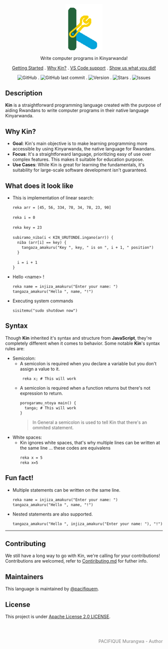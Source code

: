 <p align="center">
  <img src="https://github.com/kin-lang/kin/blob/main/public/kin-logo.svg" width="120" alt="Kin Logo" />
</p>

<p align="center">Write computer programs in Kinyarwanda! </p>
<p align="center">
  <a href="https://kinlang.vercel.app/getting-started">Getting Started</a> .
  <a href="https://kinlang.vercel.app/#why">Why Kin?</a> .
  <a href="https://kinlang.vercel.app/getting-started#ide-integrations">VS Code support</a> .
  <a href="https://github.com/kin-lang/showcase"> Show us what you did! </a>
</p>

<div align="center">
  
![GitHub](https://img.shields.io/github/license/kin-lang/kin) . ![GitHub last commit](https://img.shields.io/github/last-commit/kin-lang/kin) . ![Version](https://img.shields.io/npm/v/@kin-lang/kin) . ![Stars](https://img.shields.io/github/stars/kin-lang/kin) . ![Issues](https://img.shields.io/github/issues/kin-lang/kin)

</div>

## Description

**Kin** is a straightforward programming language created with the purpose of aiding Rwandans to write computer programs in their native language Kinyarwanda.

## Why Kin?

- **Goal**:
  Kin's main objective is to make learning programming more accessible by using Kinyarwanda, the native language for Rwandans.
- **Focus**:
  It's a straightforward language, prioritizing easy of use over complex features. This makes it suitable for education purpose.
- **Use Cases**:
  While Kin is great for learning the fundamentals, it's suitability for large-scale software development isn't guaranteed.

## What does it look like

- This is implementation of linear search:

  ```Kin
  reka arr = [45, 56, 334, 78, 34, 78, 23, 90]

  reka i = 0

  reka key = 23

  subiramo_niba(i < KIN_URUTONDE.ingano(arr)) {
    niba (arr[i] == key) {
      tangaza_amakuru("Key ", key, " is on ", i + 1, " position")
    }

    i = i + 1
  }
  ```

- Hello \<name\> !
  ```Kin
  reka name = injiza_amakuru("Enter your name: ")
  tangaza_amakuru("Hello ", name, "!")
  ```
- Executing system commands
  ```Kin
  sisitemu("sudo shutdown now")
  ```

## Syntax

Though **Kin** inherited it's syntax and structure from **JavaScript**, they're completely different when it comes to behavior.
Some notable **Kin**'s syntax rules are:

- Semicolon:
  - A semicolon is required when you declare a variable but you don't assign a value to it.
    ```Kin
     reka x; # This will work
    ```
  - A semicolon is required when a function returns but there's not expression to return.
    ```Kin
    porogaramu_ntoya main() {
      tanga; # This will work
    }
    ```
    > In General a semicolon is used to tell Kin that there's an ommited statement.
- White spaces:
  - Kin ignores white spaces, that's why multiple lines can be written at the same line ... these codes are equivalens
    ```Kin
    reka x = 5
    reka x=5
    ```

## Fun fact!

- Multiple statements can be written on the same line.

  ```Kin
  reka name = injiza_amakuru("Enter your name: ") tangaza_amakuru("Hello ", name, "!")
  ```

- Nested statements are also supported.
  ```Kin
  tangaza_amakuru("Hello ", injiza_amakuru("Enter your name: "), "!")
  ```

---

## Contributing

We still have a long way to go with Kin, we're calling for your contributions!
Contributions are welcomed, refer to [Contiributing.md](https://github.com/kin-lang/kin/blob/main/contributing.md) for futher info.

## Maintainers

This language is maintained by [@pacifiquem](https://github.com/pacifiquem).

## License

This project is under [Apache License 2.0 LICENSE](https://github.com/kin-lang/kin/blob/main/LICENSE).

<br>
<br>

<p align="right" style="color: gray; font: bold;">PACIFIQUE Murangwa - Author</p>

